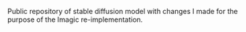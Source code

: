 Public repository of stable diffusion model with changes I made for the purpose of the Imagic re-implementation.
